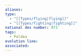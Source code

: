 ```yaml
---
aliases: 
type:
  - "[[Types/flying|flying]]"
  - "[[Types/fighting|fighting]]"
national dex number: 973
tags:
  - Paldea
evolution line: 
associated:
---
```

